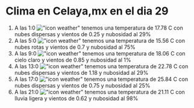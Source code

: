 # Clima en Celaya,mx en el dia 29

1. A las 1:0 !["icon weather"](http://openweathermap.org/img/w/03n.png) tenemos una temperatura de 17.78 C con nubes dispersas y  vientos de 0.25 y nubosidad al 29%
1. A las 5:0 !["icon weather"](http://openweathermap.org/img/w/04n.png) tenemos una temperatura de 15.56 C con nubes rotas y  vientos de 0.7 y nubosidad al 75%
1. A las 9:0 !["icon weather"](http://openweathermap.org/img/w/01d.png) tenemos una temperatura de 18.06 C con cielo claro y  vientos de 0.85 y nubosidad al 1%
1. A las 13:0 !["icon weather"](http://openweathermap.org/img/w/03d.png) tenemos una temperatura de 22.78 C con nubes dispersas y  vientos de 1.18 y nubosidad al 29%
1. A las 17:0 !["icon weather"](http://openweathermap.org/img/w/03d.png) tenemos una temperatura de 25.84 C con nubes dispersas y  vientos de 0.75 y nubosidad al 25%
1. A las 21:0 !["icon weather"](http://openweathermap.org/img/w/10n.png) tenemos una temperatura de 21.11 C con lluvia ligera y  vientos de 0.62 y nubosidad al 98%
